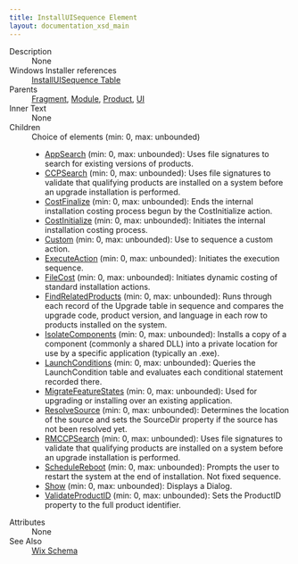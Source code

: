 ```yaml
---
title: InstallUISequence Element
layout: documentation_xsd_main
---
```

<dl>
  <dt>Description</dt>
  <dd>None</dd>
  <dt>Windows Installer references</dt>
  <dd>
    <a href="http://msdn.microsoft.com/library/aa369543.aspx" target="_blank">InstallUISequence Table</a>
  </dd>
  <dt>Parents</dt>
  <dd>
    <a href="../wix/fragment">Fragment</a>, <a href="../wix/module">Module</a>, <a href="../wix/product">Product</a>, <a href="../wix/ui">UI</a></dd>
  <dt>Inner Text</dt>
  <dd>None</dd>
  <dt>Children</dt>
  <dd>Choice of elements (min: 0, max: unbounded)<ul><li><a href="../wix/appsearch">AppSearch</a> (min: 0, max: unbounded): Uses file signatures to search for existing versions of products.</li><li><a href="../wix/ccpsearch">CCPSearch</a> (min: 0, max: unbounded): Uses file signatures to validate that qualifying products are installed on a system before an upgrade installation is performed.</li><li><a href="../wix/costfinalize">CostFinalize</a> (min: 0, max: unbounded): Ends the internal installation costing process begun by the CostInitialize action.</li><li><a href="../wix/costinitialize">CostInitialize</a> (min: 0, max: unbounded): Initiates the internal installation costing process.</li><li><a href="../wix/custom">Custom</a> (min: 0, max: unbounded): Use to sequence a custom action.</li><li><a href="../wix/executeaction">ExecuteAction</a> (min: 0, max: unbounded): Initiates the execution sequence.</li><li><a href="../wix/filecost">FileCost</a> (min: 0, max: unbounded): Initiates dynamic costing of standard installation actions.</li><li><a href="../wix/findrelatedproducts">FindRelatedProducts</a> (min: 0, max: unbounded): Runs through each record of the Upgrade table in sequence and compares the upgrade code, product version, and language in each row to products installed on the system.</li><li><a href="../wix/isolatecomponents">IsolateComponents</a> (min: 0, max: unbounded): Installs a copy of a component (commonly a shared DLL) into a private location for use by a specific application (typically an .exe).</li><li><a href="../wix/launchconditions">LaunchConditions</a> (min: 0, max: unbounded): Queries the LaunchCondition table and evaluates each conditional statement recorded there.</li><li><a href="../wix/migratefeaturestates">MigrateFeatureStates</a> (min: 0, max: unbounded): Used for upgrading or installing over an existing application.</li><li><a href="../wix/resolvesource">ResolveSource</a> (min: 0, max: unbounded): Determines the location of the source and sets the SourceDir property if the source has not been resolved yet.</li><li><a href="../wix/rmccpsearch">RMCCPSearch</a> (min: 0, max: unbounded): Uses file signatures to validate that qualifying products are installed on a system before an upgrade installation is performed.</li><li><a href="../wix/schedulereboot">ScheduleReboot</a> (min: 0, max: unbounded): Prompts the user to restart the system at the end of installation. Not fixed sequence.</li><li><a href="../wix/show">Show</a> (min: 0, max: unbounded): Displays a Dialog.</li><li><a href="../wix/validateproductid">ValidateProductID</a> (min: 0, max: unbounded): Sets the ProductID property to the full product identifier.</li></ul></dd>
  <dt>Attributes</dt>
  <dd>None</dd>
  <dt>See Also</dt>
  <dd>
    <a href="../wix">Wix Schema</a>
  </dd>
</dl>
